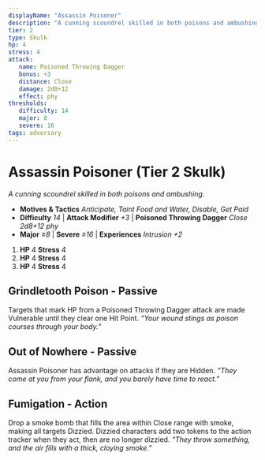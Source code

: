 ```yaml
---
displayName: "Assassin Poisoner"
description: "A cunning scoundrel skilled in both poisons and ambushing."
tier: 2
type: Skulk
hp: 4
stress: 4
attack:
   name: Poisoned Throwing Dagger
   bonus: +3
   distance: Close
   damage: 2d8+12
   effect: phy
thresholds:
   difficulty: 14
   major: 8
   severe: 16
tags: adversary
---
```

# Assassin Poisoner (Tier 2 Skulk)
_A cunning scoundrel skilled in both poisons and ambushing._

- **Motives & Tactics** _Anticipate, Taint Food and Water, Disable, Get Paid_
- **Difficulty** _14_ | **Attack Modifier** _+3_ | **Poisoned Throwing Dagger** _Close 2d8+12 phy_
- **Major** _≥8_ | **Severe** _≥16_ | **Experiences** _Intrusion +2_

1. **HP** 4
   **Stress** 4
2. **HP** 4
   **Stress** 4
3. **HP** 4
   **Stress** 4

## Grindletooth Poison - Passive
Targets that mark HP from a Poisoned Throwing Dagger attack are made Vulnerable until they clear one Hit Point. _“Your wound stings as poison courses through your body.”_

## Out of Nowhere - Passive
Assassin Poisoner has advantage on attacks if they are Hidden. _“They come at you from your flank, and you barely have time to react.”_

## Fumigation - Action
Drop a smoke bomb that fills the area within Close range with smoke, making all targets Dizzied. Dizzied characters add two tokens to the action tracker when they act, then are no longer dizzied. _“They throw something, and the air fills with a thick, cloying smoke.”_
